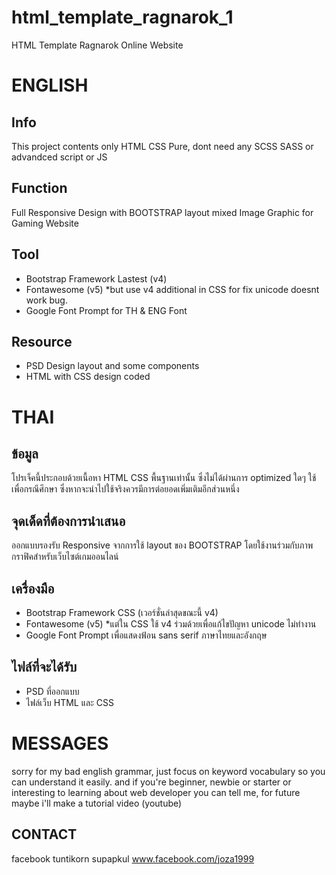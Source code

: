 # html_template_ragnarok_1
HTML Template Ragnarok Online Website
# ENGLISH
## Info
This project contents only HTML CSS Pure, dont need any SCSS SASS or advandced script or JS
## Function
Full Responsive Design with BOOTSTRAP layout mixed Image Graphic for Gaming Website
## Tool
- Bootstrap Framework Lastest (v4)
- Fontawesome (v5) *but use v4 additional in CSS for fix unicode doesnt work bug.
- Google Font Prompt for TH & ENG Font
## Resource
- PSD Design layout and some components
- HTML with CSS design coded
# THAI
## ข้อมูล
โปรเจ็คนี้ประกอบด้วยเนื้อหา HTML CSS พื้นฐานเท่านั้น ซึ่งไม่ได้ผ่านการ optimized ใดๆ ใช้เพื่อกรณีศึกษา ซึ่งหากจะนำไปใช้จริงควรมีการต่อยอดเพิ่มเติมอีกส่วนหนึ่ง
## จุดเด็ดที่ต้องการนำเสนอ
ออกแบบรองรับ Responsive จากการใช้ layout ของ BOOTSTRAP โดยใช้งานร่วมกับภาพกราฟิคสำหรับเว็บไซต์เกมออนไลน์
## เครื่องมือ
- Bootstrap Framework CSS (เวอร์ชั่นล่าสุดขณะนี้ v4)
- Fontawesome (v5) *แต่ใน CSS ใช้ v4 ร่วมด้วยเพื่อแก้ไขปัญหา unicode ไม่ทำงาน
- Google Font Prompt เพื่อแสดงฟ้อน sans serif ภาษาไทยและอังกฤษ
## ไฟล์ที่จะได้รับ
- PSD ที่ออกแบบ
- ไฟล์เว็บ HTML และ CSS
# MESSAGES
sorry for my bad english grammar, just focus on keyword vocabulary so you can understand it easily.
and if you're beginner, newbie or starter or interesting to learning about web developer you can tell me,
for future maybe i'll make a tutorial video (youtube)
## CONTACT
facebook tuntikorn supapkul
www.facebook.com/joza1999
